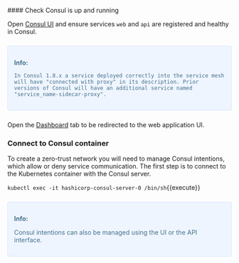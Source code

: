 #### Check Consul is up and running

Open [Consul UI](https://[[HOST_SUBDOMAIN]]-80-[[KATACODA_HOST]].environments.katacoda.com/ui) and ensure services `web` and `api` are registered and healthy in Consul.

<div style="background-color:#eff5ff; color:#416f8c; border:1px solid #d0e0ff; padding:1em; border-radius:3px; margin:24px 0;">
  <p><strong>Info: </strong>
  
    In Consul 1.8.x a service deployed correctly into the service mesh will have "connected with proxy" in its description. Prior versions of Consul will have an additional service named "service_name-sidecar-proxy".

</p></div>

Open the [Dashboard](https://[[HOST_SUBDOMAIN]]-9090-[[KATACODA_HOST]].environments.katacoda.com/ui) tab to be redirected to the web application UI.

### Connect to Consul container

To create a zero-trust network you will need to manage Consul intentions, which allow or deny service communication. The first step is to connect to the Kubernetes container with the Consul server.

`kubectl exec -it hashicorp-consul-server-0 /bin/sh`{{execute}}


<div style="background-color:#eff5ff; color:#416f8c; border:1px solid #d0e0ff; padding:1em; border-radius:3px; margin:24px 0;">
  <p><strong>Info:</strong>
  
  Consul intentions can also be managed using the UI or the API interface.

</p></div>
